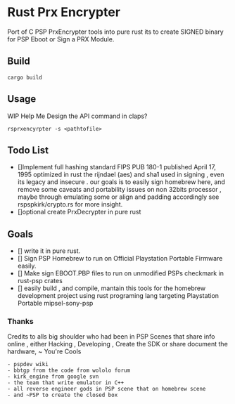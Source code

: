 # Rust Prx Encrypter
Port of C PSP PrxEncrypter tools into pure rust its to create SIGNED binary for PSP Eboot
or Sign a PRX Module.

## Build
```
cargo build
```

## Usage
WIP Help Me Design the API command in claps?
```
rsprxencyrpter -s <pathtofile>
```

## Todo List 
- []Implement full hashing standard FIPS PUB 180-1 published April 17, 1995 optimized in rust the rijndael (aes) and sha1 used in signing , even its legacy and insecure . our goals is to easily sign homebrew here, and remove some caveats and portability issues on non 32bits processor , maybe through emulating some or align and padding accordingly see rspspkirk/crypto.rs for more insight.
- []optional create PrxDecrypter in pure rust

## Goals
- [] write it in pure rust.
- [] Sign PSP Homebrew to run on Official Playstation Portable Firmware easily.
- [] Make sign EBOOT.PBP files to run on unmodified PSPs checkmark in rust-psp crates
- [] easily build , and compile, mantain this tools for the homebrew development project using rust programing lang targeting Playstation Portable mipsel-sony-psp

### Thanks
Credits to alls big shoulder who had been in PSP Scenes that share info online , either Hacking , Developing , Create the SDK or share document the hardware, ~ You're Cools

```
- pspdev wiki
- bbtgp from the code from wololo forum
- kirk_engine from google svn
- the team that write emulator in C++
- all reverse engineer gods in PSP scene that on homebrew scene
- and ~PSP to create the closed box
```